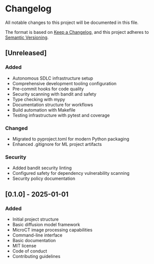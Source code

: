 # Changelog

All notable changes to this project will be documented in this file.

The format is based on [Keep a Changelog](https://keepachangelog.com/en/1.0.0/),
and this project adheres to [Semantic Versioning](https://semver.org/spec/v2.0.0.html).

## [Unreleased]

### Added
- Autonomous SDLC infrastructure setup
- Comprehensive development tooling configuration
- Pre-commit hooks for code quality
- Security scanning with bandit and safety
- Type checking with mypy
- Documentation structure for workflows
- Build automation with Makefile
- Testing infrastructure with pytest and coverage

### Changed
- Migrated to pyproject.toml for modern Python packaging
- Enhanced .gitignore for ML project artifacts

### Security
- Added bandit security linting
- Configured safety for dependency vulnerability scanning
- Security policy documentation

## [0.1.0] - 2025-01-01

### Added
- Initial project structure
- Basic diffusion model framework
- MicroCT image processing capabilities
- Command-line interface
- Basic documentation
- MIT license
- Code of conduct
- Contributing guidelines